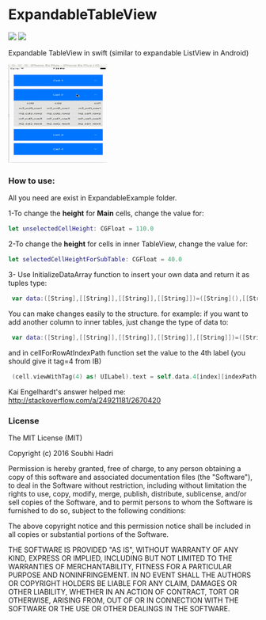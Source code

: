 # ExpandableTableView
 [![](http://img.shields.io/badge/iOS-8.0%2B-blue.svg)]() [![](http://img.shields.io/badge/Swift-2.1-blue.svg)]() 

Expandable TableView in swift (similar to expandable ListView in Android)

<img src="https://github.com/SubhiH/ExpandableTableView/blob/master/demo.gif" alt="" width="200" height="200"/>


### How to use:
All you need are exist in ExpandableExample folder.

1-To change the **height** for **Main** cells, change the value for:
```swift
let unselectedCellHeight: CGFloat = 110.0
```

2-To change the **height** for cells in inner TableView, change the value for:
```swift
let selectedCellHeightForSubTable: CGFloat = 40.0
```
3- Use InitializeDataArray function to insert your own data and return it as tuples type:
```swift
 var data:([String],[[String]],[[String]],[[String]])=([String](),[[String]](),[[String]](),[[String]()]);
```
You can make changes easily to the structure.
for example: if you want to add another column to inner tables, just change the type of data to:

```swift
 var data:([String],[[String]],[[String]],[[String]],[[String]])=([String](),[[String]](),[[String]](),[[String]()],[[String]]);
```

and in cellForRowAtIndexPath function set the value to the 4th label (you should give it tag=4 from IB)
```swift
 (cell.viewWithTag(4) as! UILabel).text = self.data.4[index][indexPath.row-1]
```

Kai Engelhardt's answer helped me: http://stackoverflow.com/a/24921181/2670420


### License
The MIT License (MIT)

Copyright (c) 2016 Soubhi Hadri

Permission is hereby granted, free of charge, to any person obtaining a copy
of this software and associated documentation files (the "Software"), to deal
in the Software without restriction, including without limitation the rights
to use, copy, modify, merge, publish, distribute, sublicense, and/or sell
copies of the Software, and to permit persons to whom the Software is
furnished to do so, subject to the following conditions:

The above copyright notice and this permission notice shall be included in all
copies or substantial portions of the Software.

THE SOFTWARE IS PROVIDED "AS IS", WITHOUT WARRANTY OF ANY KIND, EXPRESS OR
IMPLIED, INCLUDING BUT NOT LIMITED TO THE WARRANTIES OF MERCHANTABILITY,
FITNESS FOR A PARTICULAR PURPOSE AND NONINFRINGEMENT. IN NO EVENT SHALL THE
AUTHORS OR COPYRIGHT HOLDERS BE LIABLE FOR ANY CLAIM, DAMAGES OR OTHER
LIABILITY, WHETHER IN AN ACTION OF CONTRACT, TORT OR OTHERWISE, ARISING FROM,
OUT OF OR IN CONNECTION WITH THE SOFTWARE OR THE USE OR OTHER DEALINGS IN THE
SOFTWARE.
